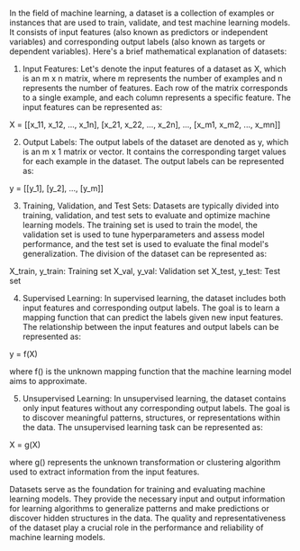 In the field of machine learning, a dataset is a collection of examples or instances that are used to train, validate, and test machine learning models. It consists of input features (also known as predictors or independent variables) and corresponding output labels (also known as targets or dependent variables). Here's a brief mathematical explanation of datasets:

1. Input Features:
Let's denote the input features of a dataset as X, which is an m x n matrix, where m represents the number of examples and n represents the number of features. Each row of the matrix corresponds to a single example, and each column represents a specific feature. The input features can be represented as:

X = [[x_11, x_12, ..., x_1n],
     [x_21, x_22, ..., x_2n],
     ...,
     [x_m1, x_m2, ..., x_mn]]

2. Output Labels:
The output labels of the dataset are denoted as y, which is an m x 1 matrix or vector. It contains the corresponding target values for each example in the dataset. The output labels can be represented as:

y = [[y_1],
     [y_2],
     ...,
     [y_m]]

3. Training, Validation, and Test Sets:
Datasets are typically divided into training, validation, and test sets to evaluate and optimize machine learning models. The training set is used to train the model, the validation set is used to tune hyperparameters and assess model performance, and the test set is used to evaluate the final model's generalization. The division of the dataset can be represented as:

X_train, y_train: Training set
X_val, y_val: Validation set
X_test, y_test: Test set

4. Supervised Learning:
In supervised learning, the dataset includes both input features and corresponding output labels. The goal is to learn a mapping function that can predict the labels given new input features. The relationship between the input features and output labels can be represented as:

y = f(X)

where f() is the unknown mapping function that the machine learning model aims to approximate.

5. Unsupervised Learning:
In unsupervised learning, the dataset contains only input features without any corresponding output labels. The goal is to discover meaningful patterns, structures, or representations within the data. The unsupervised learning task can be represented as:

X = g(X)

where g() represents the unknown transformation or clustering algorithm used to extract information from the input features.

Datasets serve as the foundation for training and evaluating machine learning models. They provide the necessary input and output information for learning algorithms to generalize patterns and make predictions or discover hidden structures in the data. The quality and representativeness of the dataset play a crucial role in the performance and reliability of machine learning models.
